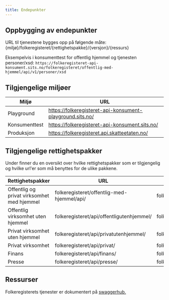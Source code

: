 ```yaml
---
title: Endepunkter
---
```


## Oppbygging av endepunkter
URL til tjenestene bygges opp på følgende måte: 
{miljø}/folkeregisteret/{rettighetspakke}/{versjon}/{ressurs}

Eksempelvis i konsumenttest for offentlig hjemmel og tjenesten personer/xsd:
`https://folkeregisteret-api-konsument.sits.no/folkeregisteret/offentlig-med-hjemmel/api/v1/personer/xsd `

## Tilgjengelige miljøer


| Miljø | URL | 
|----------|-----------------------------------------------------------|
|Playground| https://folkeregisteret-api-konsument-playground.sits.no/ |
|Konsumenttest| https://folkeregisteret-api-konsument.sits.no/ |
|Produksjon| https://folkeregisteret.api.skatteetaten.no/ |

## Tilgjengelige  rettighetspakker

Under finner du en oversikt over hvilke rettighetspakker som er tilgjengelig og hvilke url'er som må benyttes for de ulike pakkene.


| Rettighetspakker | URL | Scope |
|------------------------------------------|------------------------------------------|---------------------------------------------------------|
|Offentlig og privat virksomhet med hjemmel|folkeregisteret/offentlig-med-hjemmel/api/|folkeregister:deling/offentligmedhjemmel|
|Offentlig virksomhet uten hjemmel|folkeregisteret/api/offentligutenhjemmel/|folkeregister:deling/offentligutenhjemmel|
|Privat virksomhet uten hjemmel| folkeregisteret/api/privatutenhjemmel/|folkeregister:deling/privatutenhjemmel|
|Privat virksomhet|folkeregisteret/api/privat/|folkeregister:deling/privat|
|Finans|folkeregisteret/api/finans/|folkeregister:deling/finans|
|Presse|folkeregisteret/api/presse/|folkeregister:deling/presse|

## Ressurser

Folkeregisterets tjenester er dokumentert på [swaggerhub.](https://app.swaggerhub.com/organizations/Skatteetaten_FREG) 

